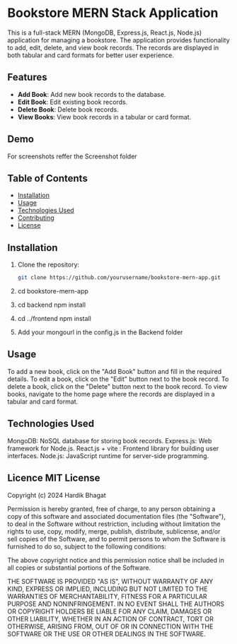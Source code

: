 # Bookstore MERN Stack Application

This is a full-stack MERN (MongoDB, Express.js, React.js, Node.js) application for managing a bookstore. The application provides functionality to add, edit, delete, and view book records. The records are displayed in both tabular and card formats for better user experience.

## Features

- **Add Book**: Add new book records to the database.
- **Edit Book**: Edit existing book records.
- **Delete Book**: Delete book records.
- **View Books**: View book records in a tabular or card format.

## Demo

For screenshots reffer the Screenshot folder

## Table of Contents

- [Installation](#installation)
- [Usage](#usage)
- [Technologies Used](#technologies-used)
- [Contributing](#contributing)
- [License](#license)

## Installation

1. Clone the repository:
   ```bash
   git clone https://github.com/yourusername/bookstore-mern-app.git

2. cd bookstore-mern-app

3. cd backend
npm install

4. cd ../frontend
npm install

5. Add your mongourl in the config.js in the Backend folder


## Usage
To add a new book, click on the "Add Book" button and fill in the required details.
To edit a book, click on the "Edit" button next to the book record.
To delete a book, click on the "Delete" button next to the book record.
To view books, navigate to the home page where the records are displayed in a tabular and card format.

## Technologies Used
MongoDB: NoSQL database for storing book records.
Express.js: Web framework for Node.js.
React.js + vite : Frontend library for building user interfaces.
Node.js: JavaScript runtime for server-side programming.

## Licence MIT License

Copyright (c) 2024 Hardik Bhagat

Permission is hereby granted, free of charge, to any person obtaining
a copy of this software and associated documentation files (the
"Software"), to deal in the Software without restriction, including
without limitation the rights to use, copy, modify, merge, publish,
distribute, sublicense, and/or sell copies of the Software, and to
permit persons to whom the Software is furnished to do so, subject to
the following conditions:

The above copyright notice and this permission notice shall be
included in all copies or substantial portions of the Software.

THE SOFTWARE IS PROVIDED "AS IS", WITHOUT WARRANTY OF ANY KIND,
EXPRESS OR IMPLIED, INCLUDING BUT NOT LIMITED TO THE WARRANTIES OF
MERCHANTABILITY, FITNESS FOR A PARTICULAR PURPOSE AND
NONINFRINGEMENT. IN NO EVENT SHALL THE AUTHORS OR COPYRIGHT HOLDERS BE
LIABLE FOR ANY CLAIM, DAMAGES OR OTHER LIABILITY, WHETHER IN AN ACTION
OF CONTRACT, TORT OR OTHERWISE, ARISING FROM, OUT OF OR IN CONNECTION
WITH THE SOFTWARE OR THE USE OR OTHER DEALINGS IN THE SOFTWARE.

